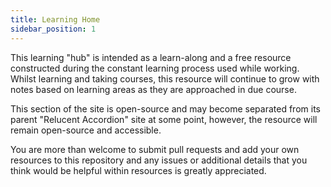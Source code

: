 ```yaml
---
title: Learning Home
sidebar_position: 1
---
```


This learning "hub" is intended as a learn-along and a free resource constructed
during the constant learning process used while working. Whilst learning and
taking courses, this resource will continue to grow with notes based on learning
areas as they are approached in due course.

This section of the site is open-source and may become separated from its parent
"Relucent Accordion" site at some point, however, the resource will remain open-source
and accessible.

You are more than welcome to submit pull requests and add your own resources to this
repository and any issues or additional details that you think would be helpful within
resources is greatly appreciated.

